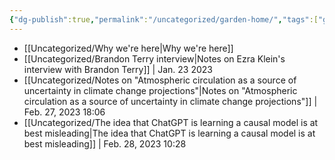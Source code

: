 ```yaml
---
{"dg-publish":true,"permalink":"/uncategorized/garden-home/","tags":["gardenEntry"]}
---
```



- [[Uncategorized/Why we're here\|Why we're here]]
- [[Uncategorized/Brandon Terry interview\|Notes on Ezra Klein's interview with Brandon Terry]] | Jan. 23 2023
- [[Uncategorized/Notes on "Atmospheric circulation as a source of uncertainty in climate change projections"\|Notes on "Atmospheric circulation as a source of uncertainty in climate change projections"]] | Feb. 27, 2023 18:06
- [[Uncategorized/The idea that ChatGPT is learning a causal model is at best misleading\|The idea that ChatGPT is learning a causal model is at best misleading]] |  Feb. 28, 2023 10:28